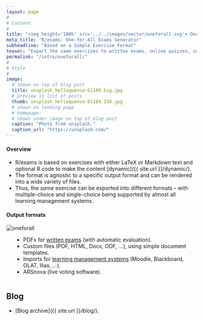 ```yaml
---
layout: page
#
# Content
#
title: "<img height='100%' src='../../images/vector/oneforall.svg'> One-for-All Exams Generator"
meta_title: "R/exams: One-for-All Exams Generator"
subheadline: "Based on a Simple Exercise Format"
teaser: "Export the same exercises to written exams, online quizzes, self tests, and live voting software."
permalink: "/intro/oneforall/"
#
# Style
#
image:
  # shown on top of blog post
  title: unsplash_helloquence-61189.big.jpg
  # preview in list of posts
  thumb: unsplash_helloquence-61189.150.jpg
  # shown on landing page
  # homepage:
  # shown under image on top of blog post
  caption: "Photo from unsplash."
  caption_url: "https://unsplash.com/"
---
```


#### Overview

- R/exams is based on exercises with either LaTeX or Markdown text and
  optional R code to make the content [dynamic]({{ site.url }}/dynamic/).
- The format is agnostic to a specific output format and can be rendered
  into a wide variety of files.
- Thus, the _same_ exercise can be exported into different
  formats - with multiple-choice and single-choice being supported by
  almost all learning management systems.

#### Output formats

<div class='row t20 b20'>
  <div class='large-8 columns'>
    <img src="{{ site.url }}/images/oneforall.svg" alt="oneforall" />
  </div>
  <div class='large-4 columns'>
    <p>
      <ul>
       <li>PDFs for <a href="{{ site.url }}/intro/written">written exams</a> (with automatic evaluation).</li>
       <li>Custom files (PDF, HTML, Docx, ODF, ...), using simple document templates.</li>
       <li>Imports for <a href="{{ site.url }}/intro/elearning">learning management systems</a> (Moodle, Blackboard, OLAT, Ilias, ...).</li>
       <li>ARSnova (live voting software).</li>
      </ul>
    </p>
  </div>
</div>


## Blog ##

* [Blog archive]({{ site.url }}/blog/).
